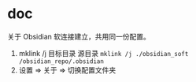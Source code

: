 # doc

关于 Obsidian 软连接建立，共用同一份配置。
1. mklink /j 目标目录 源目录
`mklink /j ./obsidian_soft /obsidian_repo/.obsidian`
2. 设置 =>  关于 => 切换配置文件夹
